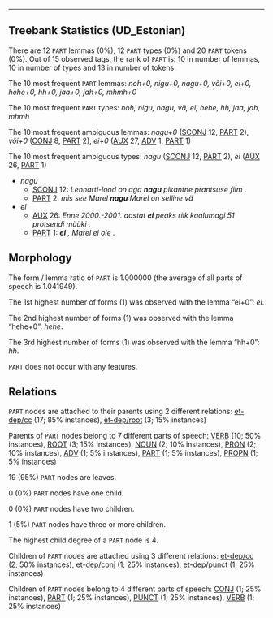 

--------------------------------------------------------------------------------

## Treebank Statistics (UD_Estonian)

There are 12 `PART` lemmas (0%), 12 `PART` types (0%) and 20 `PART` tokens (0%).
Out of 15 observed tags, the rank of `PART` is: 10 in number of lemmas, 10 in number of types and 13 in number of tokens.

The 10 most frequent `PART` lemmas: <em>noh+0, nigu+0, nagu+0, või+0, ei+0, hehe+0, hh+0, jaa+0, jah+0, mhmh+0</em>

The 10 most frequent `PART` types:  <em>noh, nigu, nagu, vä, ei, hehe, hh, jaa, jah, mhmh</em>

The 10 most frequent ambiguous lemmas: <em>nagu+0</em> ([SCONJ]() 12, [PART]() 2), <em>või+0</em> ([CONJ]() 8, [PART]() 2), <em>ei+0</em> ([AUX]() 27, [ADV]() 1, [PART]() 1)

The 10 most frequent ambiguous types:  <em>nagu</em> ([SCONJ]() 12, [PART]() 2), <em>ei</em> ([AUX]() 26, [PART]() 1)


* <em>nagu</em>
  * [SCONJ]() 12: <em>Lennarti-lood on aga <b>nagu</b> pikantne prantsuse film .</em>
  * [PART]() 2: <em>mis see Marel <b>nagu</b> Marel on selline vä</em>
* <em>ei</em>
  * [AUX]() 26: <em>Enne 2000.-2001. aastat <b>ei</b> peaks riik kaalumagi 51 protsendi müüki .</em>
  * [PART]() 1: <em><b>ei</b> , Marel ei ole .</em>

## Morphology

The form / lemma ratio of `PART` is 1.000000 (the average of all parts of speech is 1.041949).

The 1st highest number of forms (1) was observed with the lemma “ei+0”: <em>ei</em>.

The 2nd highest number of forms (1) was observed with the lemma “hehe+0”: <em>hehe</em>.

The 3rd highest number of forms (1) was observed with the lemma “hh+0”: <em>hh</em>.

`PART` does not occur with any features.


## Relations

`PART` nodes are attached to their parents using 2 different relations: [et-dep/cc]() (17; 85% instances), [et-dep/root]() (3; 15% instances)

Parents of `PART` nodes belong to 7 different parts of speech: [VERB]() (10; 50% instances), [ROOT]() (3; 15% instances), [NOUN]() (2; 10% instances), [PRON]() (2; 10% instances), [ADV]() (1; 5% instances), [PART]() (1; 5% instances), [PROPN]() (1; 5% instances)

19 (95%) `PART` nodes are leaves.

0 (0%) `PART` nodes have one child.

0 (0%) `PART` nodes have two children.

1 (5%) `PART` nodes have three or more children.

The highest child degree of a `PART` node is 4.

Children of `PART` nodes are attached using 3 different relations: [et-dep/cc]() (2; 50% instances), [et-dep/conj]() (1; 25% instances), [et-dep/punct]() (1; 25% instances)

Children of `PART` nodes belong to 4 different parts of speech: [CONJ]() (1; 25% instances), [PART]() (1; 25% instances), [PUNCT]() (1; 25% instances), [VERB]() (1; 25% instances)

